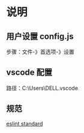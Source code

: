 # 说明

## 用户设置 config.js

步骤：文件-》首选项-》设置

## vscode 配置

路径：C:\Users\DELL\.vscode

## 规范

[eslint standard](https://github.com/standard/standard/blob/master/docs/README-zhcn.md) 
